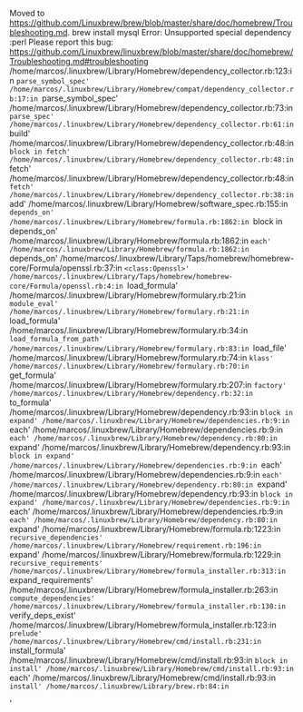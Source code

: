 Moved to https://github.com/Linuxbrew/brew/blob/master/share/doc/homebrew/Troubleshooting.md.
brew install mysql
Error: Unsupported special dependency :perl
Please report this bug:
    https://github.com/Linuxbrew/linuxbrew/blob/master/share/doc/homebrew/Troubleshooting.md#troubleshooting
/home/marcos/.linuxbrew/Library/Homebrew/dependency_collector.rb:123:in `parse_symbol_spec'
/home/marcos/.linuxbrew/Library/Homebrew/compat/dependency_collector.rb:17:in `parse_symbol_spec'
/home/marcos/.linuxbrew/Library/Homebrew/dependency_collector.rb:73:in `parse_spec'
/home/marcos/.linuxbrew/Library/Homebrew/dependency_collector.rb:61:in `build'
/home/marcos/.linuxbrew/Library/Homebrew/dependency_collector.rb:48:in `block in fetch'
/home/marcos/.linuxbrew/Library/Homebrew/dependency_collector.rb:48:in `fetch'
/home/marcos/.linuxbrew/Library/Homebrew/dependency_collector.rb:48:in `fetch'
/home/marcos/.linuxbrew/Library/Homebrew/dependency_collector.rb:38:in `add'
/home/marcos/.linuxbrew/Library/Homebrew/software_spec.rb:155:in `depends_on'
/home/marcos/.linuxbrew/Library/Homebrew/formula.rb:1862:in `block in depends_on'
/home/marcos/.linuxbrew/Library/Homebrew/formula.rb:1862:in `each'
/home/marcos/.linuxbrew/Library/Homebrew/formula.rb:1862:in `depends_on'
/home/marcos/.linuxbrew/Library/Taps/homebrew/homebrew-core/Formula/openssl.rb:37:in `<class:Openssl>'
/home/marcos/.linuxbrew/Library/Taps/homebrew/homebrew-core/Formula/openssl.rb:4:in `load_formula'
/home/marcos/.linuxbrew/Library/Homebrew/formulary.rb:21:in `module_eval'
/home/marcos/.linuxbrew/Library/Homebrew/formulary.rb:21:in `load_formula'
/home/marcos/.linuxbrew/Library/Homebrew/formulary.rb:34:in `load_formula_from_path'
/home/marcos/.linuxbrew/Library/Homebrew/formulary.rb:83:in `load_file'
/home/marcos/.linuxbrew/Library/Homebrew/formulary.rb:74:in `klass'
/home/marcos/.linuxbrew/Library/Homebrew/formulary.rb:70:in `get_formula'
/home/marcos/.linuxbrew/Library/Homebrew/formulary.rb:207:in `factory'
/home/marcos/.linuxbrew/Library/Homebrew/dependency.rb:32:in `to_formula'
/home/marcos/.linuxbrew/Library/Homebrew/dependency.rb:93:in `block in expand'
/home/marcos/.linuxbrew/Library/Homebrew/dependencies.rb:9:in `each'
/home/marcos/.linuxbrew/Library/Homebrew/dependencies.rb:9:in `each'
/home/marcos/.linuxbrew/Library/Homebrew/dependency.rb:80:in `expand'
/home/marcos/.linuxbrew/Library/Homebrew/dependency.rb:93:in `block in expand'
/home/marcos/.linuxbrew/Library/Homebrew/dependencies.rb:9:in `each'
/home/marcos/.linuxbrew/Library/Homebrew/dependencies.rb:9:in `each'
/home/marcos/.linuxbrew/Library/Homebrew/dependency.rb:80:in `expand'
/home/marcos/.linuxbrew/Library/Homebrew/dependency.rb:93:in `block in expand'
/home/marcos/.linuxbrew/Library/Homebrew/dependencies.rb:9:in `each'
/home/marcos/.linuxbrew/Library/Homebrew/dependencies.rb:9:in `each'
/home/marcos/.linuxbrew/Library/Homebrew/dependency.rb:80:in `expand'
/home/marcos/.linuxbrew/Library/Homebrew/formula.rb:1223:in `recursive_dependencies'
/home/marcos/.linuxbrew/Library/Homebrew/requirement.rb:196:in `expand'
/home/marcos/.linuxbrew/Library/Homebrew/formula.rb:1229:in `recursive_requirements'
/home/marcos/.linuxbrew/Library/Homebrew/formula_installer.rb:313:in `expand_requirements'
/home/marcos/.linuxbrew/Library/Homebrew/formula_installer.rb:263:in `compute_dependencies'
/home/marcos/.linuxbrew/Library/Homebrew/formula_installer.rb:130:in `verify_deps_exist'
/home/marcos/.linuxbrew/Library/Homebrew/formula_installer.rb:123:in `prelude'
/home/marcos/.linuxbrew/Library/Homebrew/cmd/install.rb:231:in `install_formula'
/home/marcos/.linuxbrew/Library/Homebrew/cmd/install.rb:93:in `block in install'
/home/marcos/.linuxbrew/Library/Homebrew/cmd/install.rb:93:in `each'
/home/marcos/.linuxbrew/Library/Homebrew/cmd/install.rb:93:in `install'
/home/marcos/.linuxbrew/Library/brew.rb:84:in `<main>'
